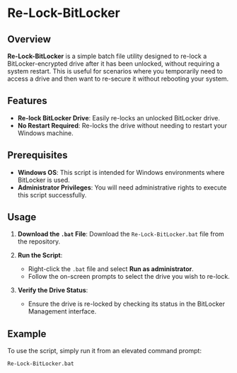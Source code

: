 # Re-Lock-BitLocker

## Overview

**Re-Lock-BitLocker** is a simple batch file utility designed to re-lock a BitLocker-encrypted drive after it has been unlocked, without requiring a system restart. This is useful for scenarios where you temporarily need to access a drive and then want to re-secure it without rebooting your system.

## Features

- **Re-lock BitLocker Drive**: Easily re-locks an unlocked BitLocker drive.
- **No Restart Required**: Re-locks the drive without needing to restart your Windows machine.

## Prerequisites

- **Windows OS**: This script is intended for Windows environments where BitLocker is used.
- **Administrator Privileges**: You will need administrative rights to execute this script successfully.

## Usage

1. **Download the `.bat` File**: Download the `Re-Lock-BitLocker.bat` file from the repository.

2. **Run the Script**:

   - Right-click the `.bat` file and select **Run as administrator**.
   - Follow the on-screen prompts to select the drive you wish to re-lock.

3. **Verify the Drive Status**:
   - Ensure the drive is re-locked by checking its status in the BitLocker Management interface.

## Example

To use the script, simply run it from an elevated command prompt:

```batch
Re-Lock-BitLocker.bat
```
